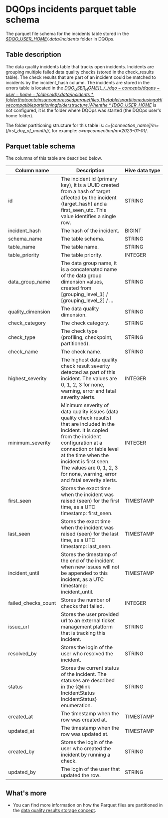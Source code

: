 # DQOps incidents parquet table schema
The parquet file schema for the incidents table stored in the *[$DQO_USER_HOME](../../dqo-concepts/dqops-user-home-folder.md)/.data/incidents* folder in DQOps.

## Table description

The data quality incidents table that tracks open incidents. Incidents are grouping multiple failed data quality checks (stored in the check_results table).
 The check results that are part of an incident could be matched to incidents by the incident_hash column.
 The incidents are stored in the errors table is located in the *[$DQO_USER_HOME](../../dqo-concepts/dqops-user-home-folder.md)/.data/incidents* folder that contains uncompressed parquet files.
 The table is partitioned using a Hive compatible partitioning folder structure. When the *[$DQO_USER_HOME](../../dqo-concepts/dqops-user-home-folder.md)* is not configured, it is the folder where DQOps was started (the DQOps user&#x27;s home folder).

 The folder partitioning structure for this table is:
 *c&#x3D;[connection_name]/m&#x3D;[first_day_of_month]/*, for example: *c&#x3D;myconnection/m&#x3D;2023-01-01/*.


## Parquet table schema
The columns of this table are described below.

| Column&nbsp;name | Description | Hive&nbsp;data&nbsp;type |
|------------------|-------------|--------------------------|
 | id | The incident id (primary key), it is a UUID created from a hash of target affected by the incident (target_hash) and a first_seen_utc. This value identifies a single row. | STRING |
 | incident_hash | The hash of the incident. | BIGINT |
 | schema_name | The table schema. | STRING |
 | table_name | The table name. | STRING |
 | table_priority | The table priority. | INTEGER |
 | data_group_name | The data group name, it is a concatenated name of the data group dimension values, created from [grouping_level_1] / [grouping_level_2] / ... | STRING |
 | quality_dimension | The data quality dimension. | STRING |
 | check_category | The check category. | STRING |
 | check_type | The check type (profiling, checkpoint, partitioned). | STRING |
 | check_name | The check name. | STRING |
 | highest_severity | The highest data quality check result severity detected as part of this incident. The values are 0, 1, 2, 3 for none, warning, error and fatal severity alerts. | INTEGER |
 | minimum_severity | Minimum severity of data quality issues (data quality check results) that are included in the incident. It is copied from the incident configuration at a connection or table level at the time when the incident is first seen. The values are 0, 1, 2, 3 for none, warning, error and fatal severity alerts. | INTEGER |
 | first_seen | Stores the exact time when the incident was raised (seen) for the first time, as a UTC timestamp: first_seen. | TIMESTAMP |
 | last_seen | Stores the exact time when the incident was raised (seen) for the last time, as a UTC timestamp: last_seen. | TIMESTAMP |
 | incident_until | Stores the timestamp of the end of the incident when new issues will not be appended to this incident, as a UTC timestamp: incident_until. | TIMESTAMP |
 | failed_checks_count | Stores the number of checks that failed. | INTEGER |
 | issue_url | Stores the user provided url to an external ticket management platform that is tracking this incident. | STRING |
 | resolved_by | Stores the login of the user who resolved the incident. | STRING |
 | status | Stores the current status of the incident. The statuses are described in the {@link IncidentStatus IncidentStatus} enumeration. | STRING |
 | created_at | The timestamp when the row was created at. | TIMESTAMP |
 | updated_at | The timestamp when the row was updated at. | TIMESTAMP |
 | created_by | Stores the login of the user who created the incident by running a check. | STRING |
 | updated_by | The login of the user that updated the row. | STRING |


## What's more
- You can find more information on how the Parquet files are partitioned in the [data quality results storage concept](../../dqo-concepts/data-storage-of-data-quality-results.md).
